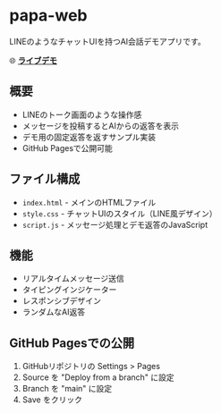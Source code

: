 # papa-web

LINEのようなチャットUIを持つAI会話デモアプリです。

🌐 **[ライブデモ](https://hyoshio.github.io/papa-web/)**

## 概要

- LINEのトーク画面のような操作感
- メッセージを投稿するとAIからの返答を表示
- デモ用の固定返答を返すサンプル実装
- GitHub Pagesで公開可能

## ファイル構成

- `index.html` - メインのHTMLファイル
- `style.css` - チャットUIのスタイル（LINE風デザイン）
- `script.js` - メッセージ処理とデモ返答のJavaScript

## 機能

- リアルタイムメッセージ送信
- タイピングインジケーター
- レスポンシブデザイン
- ランダムなAI返答

## GitHub Pagesでの公開

1. GitHubリポジトリの Settings > Pages
2. Source を "Deploy from a branch" に設定
3. Branch を "main" に設定
4. Save をクリック